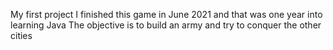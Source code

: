 My first project 
I finished this game in June 2021 and that was one year into learning Java
The objective is to build an army and try to conquer the other cities
